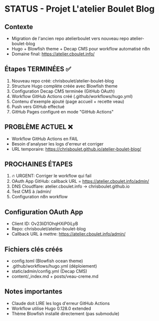 # STATUS - Projet L'atelier Boulet Blog

  ## Contexte
  - Migration de l'ancien repo atelierboulet vers nouveau repo
  atelier-boulet-blog
  - Hugo + Blowfish theme + Decap CMS pour workflow automatisé
  n8n
  - Domaine final: https://atelier.cboulet.info/

  ## Étapes TERMINÉES ✅
  1. Nouveau repo créé: chrisboulet/atelier-boulet-blog
  2. Structure Hugo complète créée avec Blowfish theme
  3. Configuration Decap CMS terminée (GitHub OAuth)
  4. Workflow GitHub Actions créé (.github/workflows/hugo.yml)
  5. Contenu d'exemple ajouté (page accueil + recette veau)
  6. Push vers GitHub effectué
  7. GitHub Pages configuré en mode "GitHub Actions"

  ## PROBLÈME ACTUEL ❌
  - Workflow GitHub Actions en FAIL
  - Besoin d'analyser les logs d'erreur et corriger
  - URL temporaire:
  https://chrisboulet.github.io/atelier-boulet-blog/

  ## PROCHAINES ÉTAPES
  1. 🔥 URGENT: Corriger le workflow qui fail
  2. OAuth App GitHub: callback URL =
  https://atelier.cboulet.info/admin/
  3. DNS Cloudflare: atelier.cboulet.info → chrisboulet.github.io
  4. Test CMS à /admin/
  5. Configuration n8n workflow

  ## Configuration OAuth App
  - Client ID: Ov23liD1OhqHXiP0iLyB
  - Repo: chrisboulet/atelier-boulet-blog
  - Callback URL à mettre: https://atelier.cboulet.info/admin/

  ## Fichiers clés créés
  - config.toml (Blowfish ocean theme)
  - .github/workflows/hugo.yml (déploiement)
  - static/admin/config.yml (Decap CMS)
  - content/_index.md + posts/veau-creme.md

  ## Notes importantes
  - Claude doit LIRE les logs d'erreur GitHub Actions
  - Workflow utilise Hugo 0.128.0 extended
  - Thème Blowfish installé directement (pas submodule)
